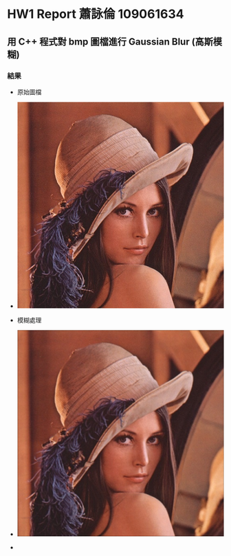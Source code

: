 # HW1 Report 蕭詠倫 109061634

## 用 C++ 程式對 bmp 圖檔進行 Gaussian Blur (高斯模糊)

### 結果 

* 原始圖檔 
* ![image](https://github.com/lplp9312/Implement-of-Many-Core-System/blob/master/hw1/gau_cpp/lena.bmp)
* 模糊處理 
* ![image](https://github.com/lplp9312/Implement-of-Many-Core-System/blob/master/hw1/gau_cpp/lena_gau_blur.bmp)

* 